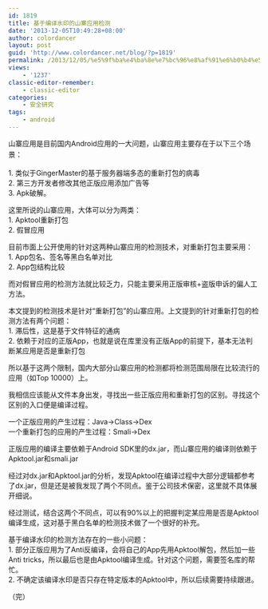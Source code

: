 ```yaml
---
id: 1819
title: 基于编译水印的山寨应用检测
date: '2013-12-05T10:49:28+08:00'
author: colordancer
layout: post
guid: 'http://www.colordancer.net/blog/?p=1819'
permalink: /2013/12/05/%e5%9f%ba%e4%ba%8e%e7%bc%96%e8%af%91%e6%b0%b4%e5%8d%b0%e7%9a%84%e5%b1%b1%e5%af%a8%e5%ba%94%e7%94%a8%e6%a3%80%e6%b5%8b/
views:
    - '1237'
classic-editor-remember:
    - classic-editor
categories:
    - 安全研究
tags:
    - android
---
```


<span style="line-height: 1.6em;">山寨应用是目前国内Android应用的一大问题，山寨应用主要存在于以下三个场景：</span>

1\. 类似于GingerMaster的基于服务器端多态的重新打包的病毒  
2\. 第三方开发者修改其他正版应用添加广告等  
3\. Apk破解。

这里所说的山寨应用，大体可以分为两类：  
1\. Apktool重新打包  
2\. 假冒应用

目前市面上公开使用的针对这两种山寨应用的检测技术，对重新打包主要采用：  
1\. App包名、签名等黑白名单对比  
2\. App包结构比较

而对假冒应用的检测方法就比较乏力，只能主要采用正版审核+盗版申诉的偏人工方法。

本文提到的检测技术是针对“重新打包”的山寨应用。上文提到的针对重新打包的检测方法有两个问题：  
1\. 滞后性，这是基于文件特征的通病  
2\. 依赖于对应的正版App，也就是说在库里没有正版App的前提下，基本无法判断某应用是否是重新打包

所以基于这两个限制，国内大部分山寨应用的检测都将检测范围局限在比较流行的应用（如Top 10000）上。

我相信应该能从文件本身出发，寻找出一些正版应用和重新打包的区别。寻找这个区别的入口便是编译过程。

一个正版应用的产生过程：Java-&gt;Class-&gt;Dex  
一个重新打包的应用的产生过程：Smali-&gt;Dex

正版应用的编译主要依赖于Android SDK里的dx.jar，而山寨应用的编译则依赖于Apktool.jar和smali.jar

经过对dx.jar和Apktool.jar的分析，发现Apktool在编译过程中大部分逻辑都参考了dx.jar，但是还是被我发现了两个不同点。鉴于公司技术保密，这里就不具体展开细说。

经过测试，结合这两个不同点，可以有90%以上的把握判定某应用是否是Apktool编译生成，这对基于黑白名单的检测技术做了一个很好的补充。

基于编译水印的检测方法存在的一些小问题：  
1\. 部分正版应用为了Anti反编译，会将自己的App先用Apktool解包，然后加一些Anti tricks，所以最后也是由Apktool编译生成。针对这个问题，需要签名库的帮忙。  
2\. 不确定该编译水印是否只存在特定版本的Apktool中，所以后续需要持续跟进。

（完）